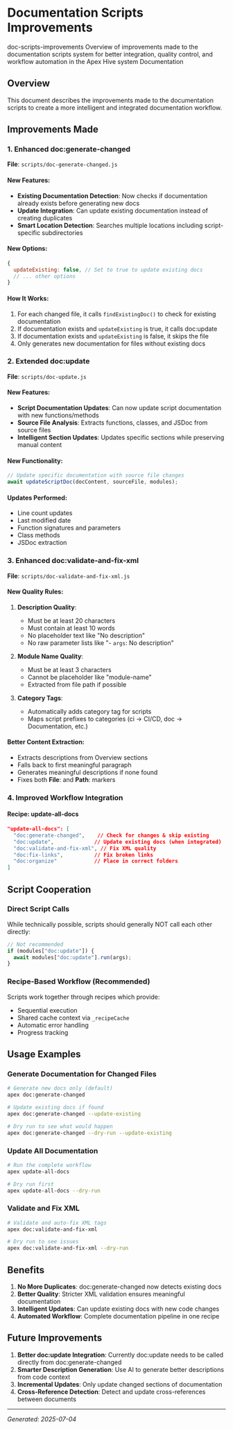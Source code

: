 # Documentation Scripts Improvements

<module>doc-scripts-improvements</module>
<description>Overview of improvements made to the documentation scripts system for better integration, quality control, and workflow automation in the Apex Hive system</description>
<category>Documentation</category>

## Overview

This document describes the improvements made to the documentation scripts to create a more intelligent and integrated documentation workflow.

## Improvements Made

### 1. Enhanced doc:generate-changed

**File**: `scripts/doc-generate-changed.js`

#### New Features:
- **Existing Documentation Detection**: Now checks if documentation already exists before generating new docs
- **Update Integration**: Can update existing documentation instead of creating duplicates
- **Smart Location Detection**: Searches multiple locations including script-specific subdirectories

#### New Options:
```javascript
{
  updateExisting: false, // Set to true to update existing docs
  // ... other options
}
```

#### How It Works:
1. For each changed file, it calls `findExistingDoc()` to check for existing documentation
2. If documentation exists and `updateExisting` is true, it calls doc:update
3. If documentation exists and `updateExisting` is false, it skips the file
4. Only generates new documentation for files without existing docs

### 2. Extended doc:update

**File**: `scripts/doc-update.js`

#### New Features:
- **Script Documentation Updates**: Can now update script documentation with new functions/methods
- **Source File Analysis**: Extracts functions, classes, and JSDoc from source files
- **Intelligent Section Updates**: Updates specific sections while preserving manual content

#### New Functionality:
```javascript
// Update specific documentation with source file changes
await updateScriptDoc(docContent, sourceFile, modules);
```

#### Updates Performed:
- Line count updates
- Last modified date
- Function signatures and parameters
- Class methods
- JSDoc extraction

### 3. Enhanced doc:validate-and-fix-xml

**File**: `scripts/doc-validate-and-fix-xml.js`

#### New Quality Rules:
1. **Description Quality**:
   - Must be at least 20 characters
   - Must contain at least 10 words
   - No placeholder text like "No description"
   - No raw parameter lists like "- `args`: No description"

2. **Module Name Quality**:
   - Must be at least 3 characters
   - Cannot be placeholder like "module-name"
   - Extracted from file path if possible

3. **Category Tags**:
   - Automatically adds category tag for scripts
   - Maps script prefixes to categories (ci → CI/CD, doc → Documentation, etc.)

#### Better Content Extraction:
- Extracts descriptions from Overview sections
- Falls back to first meaningful paragraph
- Generates meaningful descriptions if none found
- Fixes both **File**: and **Path**: markers

### 4. Improved Workflow Integration

#### Recipe: update-all-docs
```json
"update-all-docs": [
  "doc:generate-changed",    // Check for changes & skip existing
  "doc:update",             // Update existing docs (when integrated)
  "doc:validate-and-fix-xml", // Fix XML quality
  "doc:fix-links",          // Fix broken links
  "doc:organize"            // Place in correct folders
]
```

## Script Cooperation

### Direct Script Calls
While technically possible, scripts should generally NOT call each other directly:
```javascript
// Not recommended
if (modules["doc:update"]) {
  await modules["doc:update"].run(args);
}
```

### Recipe-Based Workflow (Recommended)
Scripts work together through recipes which provide:
- Sequential execution
- Shared cache context via `_recipeCache`
- Automatic error handling
- Progress tracking

## Usage Examples

### Generate Documentation for Changed Files
```bash
# Generate new docs only (default)
apex doc:generate-changed

# Update existing docs if found
apex doc:generate-changed --update-existing

# Dry run to see what would happen
apex doc:generate-changed --dry-run --update-existing
```

### Update All Documentation
```bash
# Run the complete workflow
apex update-all-docs

# Dry run first
apex update-all-docs --dry-run
```

### Validate and Fix XML
```bash
# Validate and auto-fix XML tags
apex doc:validate-and-fix-xml

# Dry run to see issues
apex doc:validate-and-fix-xml --dry-run
```

## Benefits

1. **No More Duplicates**: doc:generate-changed now detects existing docs
2. **Better Quality**: Stricter XML validation ensures meaningful documentation
3. **Intelligent Updates**: Can update existing docs with new code changes
4. **Automated Workflow**: Complete documentation pipeline in one recipe

## Future Improvements

1. **Better doc:update Integration**: Currently doc:update needs to be called directly from doc:generate-changed
2. **Smarter Description Generation**: Use AI to generate better descriptions from code context
3. **Incremental Updates**: Only update changed sections of documentation
4. **Cross-Reference Detection**: Detect and update cross-references between documents

---

*Generated: 2025-07-04*